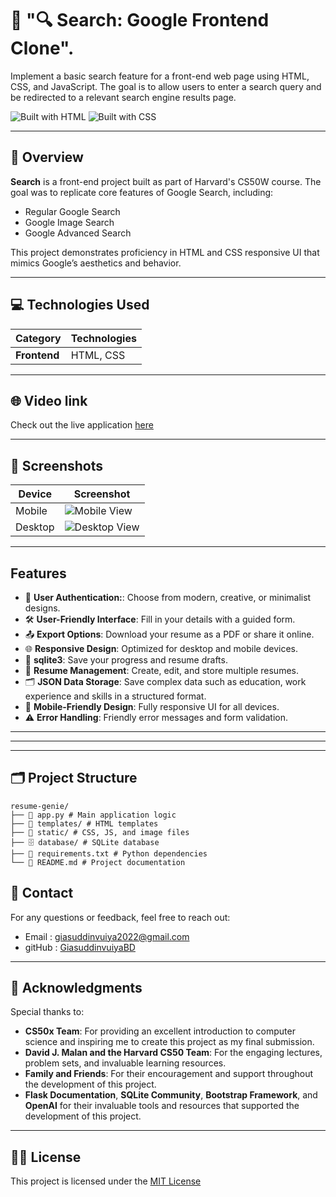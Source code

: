 # 📝 "🔍 Search: Google Frontend Clone". 
Implement a basic search feature for a front-end web page using HTML, CSS, and JavaScript. The goal is to allow users to enter a search query and be redirected to a relevant search engine results page.

![Built with HTML](https://img.shields.io/badge/Built%20with-HTML-red)
![Built with CSS](https://img.shields.io/badge/Built%20with-CSS-blue)

---

## 📌 Overview

**Search** is a front-end project built as part of Harvard's CS50W course. The goal was to replicate core features of Google Search, including:
- Regular Google Search
- Google Image Search
- Google Advanced Search

This project demonstrates proficiency in HTML and CSS responsive UI that mimics Google’s aesthetics and behavior.

---

## 💻 Technologies Used

| **Category**     | **Technologies**                                     |
|-------------------|-----------------------------------------------------|
| **Frontend**     | HTML, CSS                    |

---

## 🌐 Video link
Check out the live application [here](https://youtu.be/kaYG7iiTsXQ)

---

## 📸 Screenshots

| Device  | Screenshot                                                                                   |
|---------|---------------------------------------------------------------------------------------------|
| Mobile  | ![Mobile View](/ResumeGenie/static/images/mobile-view.png)                         |
| Desktop | ![Desktop View](/ResumeGenie/static/images/desktop-view.png)                               |

---

## Features
- 🔐 **User Authentication:**: Choose from modern, creative, or minimalist designs.
- 🛠️ **User-Friendly Interface**: Fill in your details with a guided form.
- 📤 **Export Options**: Download your resume as a PDF or share it online.
- 🌐 **Responsive Design**: Optimized for desktop and mobile devices.
- 💾 **sqlite3**: Save your progress and resume drafts.
- 📂 **Resume Management**: Create, edit, and store multiple resumes.
- 🗂️ **JSON Data Storage**: Save complex data such as education, work experience and skills in a structured format.
- 📱 **Mobile-Friendly Design**: Fully responsive UI for all devices.
- ⚠️ **Error Handling**: Friendly error messages and form validation.

--- 


--- 

---
##  🗂️ Project Structure

```base 
resume-genie/ 
├── 📁 app.py # Main application logic 
├── 📁 templates/ # HTML templates 
├── 📁 static/ # CSS, JS, and image files 
├── 🗄️ database/ # SQLite database 
├── 📄 requirements.txt # Python dependencies 
└── 📄 README.md # Project documentation
```


## 👤 Contact
For any questions or feedback, feel free to reach out:


- Email : giasuddinvuiya2022@gmail.com
- gitHub : [GiasuddinvuiyaBD](https://github.com/GiasuddinvuiyaBD)

--- 


## 🙏 Acknowledgments
Special thanks to:

- **CS50x Team**: For providing an excellent introduction to computer science and inspiring me to create this project as my final submission.
- **David J. Malan and the Harvard CS50 Team**: For the engaging lectures, problem sets, and invaluable learning resources.
- **Family and Friends**: For their encouragement and support throughout the development of this project.
- **Flask Documentation**, **SQLite Community**, **Bootstrap Framework**, and **OpenAI** for their invaluable tools and resources that supported the development of this project.

--- 
## 📜✨ License 
This project is licensed under the [MIT License](/ResumeGenie/LICENSE)
